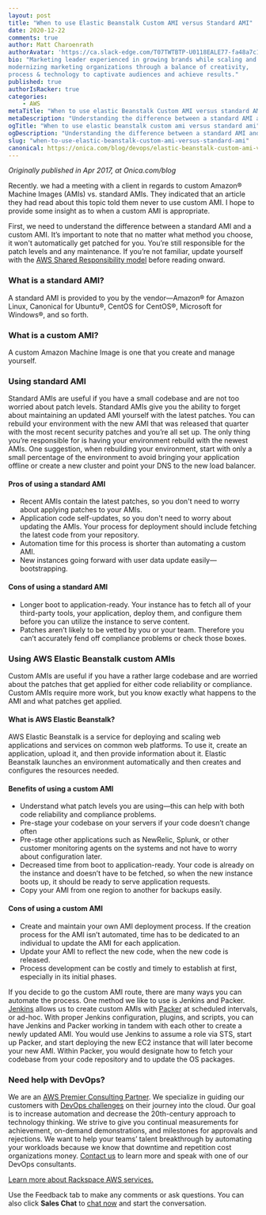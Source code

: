 ```yaml
---
layout: post
title: "When to use Elastic Beanstalk Custom AMI versus Standard AMI"
date: 2020-12-22
comments: true
author: Matt Charoenrath 
authorAvatar: 'https://ca.slack-edge.com/T07TWTBTP-U0118EALE77-fa48a7c11b02-72'
bio: "Marketing leader experienced in growing brands while scaling and 
modernizing marketing organizations through a balance of creativity, 
process & technology to captivate audiences and achieve results."
published: true
authorIsRacker: true
categories:
    - AWS
metaTitle: "When to use elastic Beanstalk Custom AMI versus standard AMI"
metaDescription: "Understanding the difference between a standard AMI and a custom AMI is important so you can choose the best possible service for your particular needs."
ogTitle: "When to use elastic beanstalk custom ami versus standard ami"
ogDescription: "Understanding the difference between a standard AMI and a custom AMI is important so you can choose the best possible service for your particular needs."
slug: "when-to-use-elastic-beanstalk-custom-ami-versus-standard-ami"
canonical: https://onica.com/blog/devops/elastic-beanstalk-custom-ami-vs-standard-ami/
---
```


*Originally published in Apr 2017, at Onica.com/blog*

Recently. we had a meeting with a client in regards to custom
Amazon&reg; Machine Images (AMIs) vs. standard AMIs. They indicated that an
article they had read about this topic told them never to use custom AMI. I
hope to provide some insight as to when a custom AMI is appropriate.

<!--more-->

First, we need to understand the difference between a standard AMI and
a custom AMI. It’s important to note that no matter what method you
choose, it won't automatically get patched for you. You’re still responsible
for the patch levels and any maintenance. If you’re not familiar, update yourself with the
[AWS Shared Responsibility model](https://aws.amazon.com/compliance/shared-responsibility-model/)
before reading onward.

### What is a standard AMI?

A standard AMI is provided to you by the vendor&mdash;Amazon&reg; for
Amazon Linux, Canonical for Ubuntu&reg;, CentOS for CentOS&reg;, Microsoft
for Windows&reg;, and so forth.

### What is a custom AMI?

A custom Amazon Machine Image is one that you create and
manage yourself.

### Using standard AMI

Standard AMIs are useful if you have a small codebase and are not too worried
about patch levels. Standard AMIs give you the ability to forget about maintaining
an updated AMI yourself with the latest patches. You can rebuild your
environment with the new AMI that was released that quarter with the most
recent security patches and you’re all set up. The only thing you’re responsible
for is having your environment rebuild with the newest AMIs. One suggestion, when
rebuilding your environment, start with only a small percentage of the environment
to avoid bringing your application offline or create a new cluster and point your
DNS to the new load balancer.

#### Pros of using a standard AMI

- Recent AMIs contain the latest patches, so you don't need to worry about
  applying patches to your AMIs.
- Application code self-updates, so you don't need to worry about updating
  the AMIs. Your process for deployment should include fetching the latest
  code from your repository.
- Automation time for this process is shorter than automating a custom AMI.
- New instances going forward with user data update easily&mdash;bootstrapping.

#### Cons of using a standard AMI

- Longer boot to application-ready. Your instance has to fetch all of
  your third-party tools, your application, deploy them, and configure them
  before you can utilize the instance to serve content.
- Patches aren’t likely to be vetted by you or your team. Therefore you can’t
  accurately fend off compliance problems or check those boxes.

### Using AWS Elastic Beanstalk custom AMIs

Custom AMIs are useful if you have a rather large codebase and are worried
about the patches that get applied for either code reliability or
compliance. Custom AMIs require more work, but you know exactly what
happens to the AMI and what patches get applied.

#### What is AWS Elastic Beanstalk?

AWS Elastic Beanstalk is a service for deploying and scaling web applications
and services on common web platforms. To use it, create an application, upload
it, and then provide information about it. Elastic Beanstalk launches an
environment automatically and then creates and configures the resources needed.

#### Benefits of using a custom AMI

- Understand what patch levels you are using&mdash;this can help with both
  code reliability and compliance problems.
- Pre-stage your codebase on your servers if your code doesn’t change often
- Pre-stage other applications such as NewRelic, Splunk, or other customer
  monitoring agents on the systems and not have to worry about configuration later.
- Decreased time from boot to application-ready. Your code is already on
  the instance and doesn’t have to be fetched, so when the new instance
  boots up, it should be ready to serve application requests.
- Copy your AMI from one region to another for backups easily.

#### Cons of using a custom AMI

- Create and maintain your own AMI deployment process. If the creation process
  for the AMI isn’t automated, time has to be dedicated to an individual to
  update the AMI for each application.
- Update your AMI to reflect the new code, when the new code is released. 
- Process development can be costly and timely to establish at first, especially
  in its initial phases.

If you decide to go the custom AMI route, there are many ways you can automate
the process. One method we like to use is Jenkins and Packer.
[Jenkins](https://www.jenkins.io/) allows us to create custom AMIs with
[Packer](https://www.packer.io/) at scheduled intervals, or ad-hoc. With
proper Jenkins configuration, plugins, and scripts, you can have Jenkins
and Packer working in tandem with each other to create a newly updated
AMI. You would use Jenkins to assume a role via STS, start up Packer, and
start deploying the new EC2 instance that will later become your new AMI.
Within Packer, you would designate how to fetch your codebase from your
code repository and to update the OS packages.

### Need help with DevOps?

We are an [AWS Premier Consulting Partner](https://onica.com/amazon-web-services/).
We specialize in guiding our customers with
[DevOps challenges](https://onica.com/amazon-web-services/devops/) on their
journey into the cloud. Our goal is to increase automation and decrease the
20th-century approach to technology thinking. We strive to give you continual
measurements for achievement, on-demand demonstrations, and milestones for
approvals and rejections. We want to help your teams’ talent breakthrough by
automating your workloads because we know that downtime and repetition cost
organizations money.
[Contact us](https://onica.com/contact/) to learn more and speak with one of our DevOps consultants.

<a class="cta blue" id="cta" href="https://www.rackspace.com/cloud/aws">Learn more about Rackspace AWS services.</a>

Use the Feedback tab to make any comments or ask questions. You can also click
**Sales Chat** to [chat now](https://www.rackspace.com/) and start the conversation.
